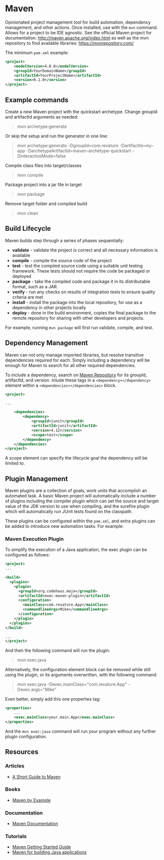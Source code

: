 # Maven 
Opinionated project management tool for build automation, dependency management, and other actions. Once installed, use with the `mvn` command. Allows for a project to be IDE agnostic. See the official Maven project for documentation: http://maven.apache.org/index.html as well as the mvn repository to find available libraries: https://mvnrepository.com/

The minimum `pom.xml` example:
```xml
<project>
	<modelVersion>4.0.0</modelVersion>
	<groupId>YourDomainName</groupId>
	<artifactId>YourProjectName</artifactId>
	<version>0.1.0</version>
</project>
```

## Example commands
Create a new Maven project with the quickstart archetype. Change groupId and artifactId arguments as needed:
>mvn archetype:generate

Or skip the setup and run the generator in one line:
>mvn archetype:generate -DgroupId=com.revature -DartifactId=my-app -DarchetypeArtifactId=maven-archetype-quickstart -DinteractiveMode=false

Compile class files into target/classes
>mvn compile

Package project into a jar file in target
>mvn package

Remove target folder and compiled build
>mvn clean

## Build Lifecycle
Maven builds step through a series of phases sequentially:
- **validate** - validate the project is correct and all necessary information is available
- **compile** - compile the source code of the project
- **test** - test the compiled source code using a suitable unit testing framework. These tests should not require the code be packaged or deployed
- **package** - take the compiled code and package it in its distributable format, such as a JAR.
- **verify** - run any checks on results of integration tests to ensure quality criteria are met
- **install** - install the package into the local repository, for use as a dependency in other projects locally
- **deploy** - done in the build environment, copies the final package to the remote repository for sharing with other developers and projects.

For example, running `mvn package` will first run validate, compile, and test.

## Dependency Management
Maven can not only manage imported libraries, but resolve transitive dependencies required for each. Simply including a dependency will be enough for Maven to search for all other required dependencies.

To include a dependency, search on [Maven Repository](https://mvnrepository.com/) for its groupId, artifactId, and version. Inlude these tags in a `<dependency></dependency>` element within a `<dependencies></dependencies>` block.

```xml
<project>

...

	<dependencies>
		<dependency>
			<groupId>junit</groupId>
			<artifactId>junit</artifactId>
			<version>4.12</version>
			<scope>test</scope>
		</dependency>
	</dependencies>
</project>
```

A scope element can specify the lifecycle goal the dependency will be limited to.

## Plugin Management
Maven plugins are a collection of goals, work units that accomplish an automated task. A basic Maven project will automatically include a number of plugins including the compiler plugin which can set the source and target value of the JDK version to use when compiling, and the surefire plugin which will automatically run JUnit tests found on the classpath.

These plugins can be configured within the `pom.xml`, and extra plugins can be added to introduce new automation tasks. For example:

### Maven Execution Plugin
To simplify the execution of a Java application, the exec plugin can be configured as follows:
```xml
<project>
...

<build>
  <plugins>
    <plugin>
      <groupId>org.codehaus.mojo</groupId>
      <artifactId>exec-maven-plugin</artifactId>
      <configuration>
        <mainClass>com.revature.App</mainClass>
        <commandlineArgs>Mike</commandlineArgs>
      </configuration>
    </plugin>
  </plugins>
</build>

...
</project>
```
And then the following command will run the plugin:
>mvn exec:java

Alternatively, the configuration element block can be removed while still using the plugin, or its arguments overwritten, with the following command:
>mvn exec:java -Dexec.mainClass="com.revature.App" -Dexec.args="Mike"

Even better, simply add this one properties tag:
```xml
<properties>
	...
	<exec.mainClass>your.main.App</exec.mainClass>
</properties>
```

And the `mvn exec:java` command will run your program without any further plugin configuration.

## Resources
### Articles
- [A Short Guide to Maven](https://www.marcobehler.com/guides/mvn-clean-install-a-short-guide-to-maven)

### Books
- [Maven by Example](https://books.sonatype.com/mvnex-book/reference/index.html)

### Documentation
- [Maven Documentation](https://maven.apache.org/guides/index.html)

### Tutorials
- [Maven Getting Started Guide](https://maven.apache.org/guides/getting-started/index.html)
- [Maven for building Java applications](https://www.vogella.com/tutorials/ApacheMaven/article.html)